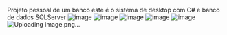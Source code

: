 Projeto pessoal de um banco este é o sistema de desktop com C# e banco de dados SQLServer
![image](https://github.com/BrunoMotaBr/BBank_Desktop/assets/87215947/9a67a407-43aa-4ffb-93d6-badd0e639aef)
![image](https://github.com/BrunoMotaBr/BBank_Desktop/assets/87215947/96aac8de-9686-4fdd-b38c-e8d795f87893)
![image](https://github.com/BrunoMotaBr/BBank_Desktop/assets/87215947/6c692637-45c8-4085-aeeb-a747a4516fa9)
![image](https://github.com/BrunoMotaBr/BBank_Desktop/assets/87215947/31cb2523-10ed-4085-b1a7-2482444d31a3)
![image](https://github.com/BrunoMotaBr/BBank_Desktop/assets/87215947/84a240b1-a07e-48ec-a551-90ec5124c17e)
![Uploading image.png…]()
